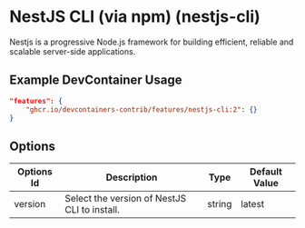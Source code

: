 
# NestJS CLI (via npm) (nestjs-cli)

Nestjs is a progressive Node.js framework for building efficient, reliable and scalable server-side applications.

## Example DevContainer Usage

```json
"features": {
    "ghcr.io/devcontainers-contrib/features/nestjs-cli:2": {}
}
```

## Options

| Options Id | Description | Type | Default Value |
|-----|-----|-----|-----|
| version | Select the version of NestJS CLI to install. | string | latest |


